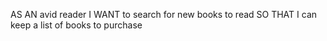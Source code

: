 AS AN avid reader
I WANT to search for new books to read
SO THAT I can keep a list of books to purchase
